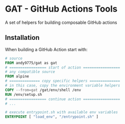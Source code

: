 # GAT - GitHub Actions Tools

A set of helpers for building composable GitHub actions

## Installation

When building a GitHub Action start with:

```Dockerfile
# source
FROM andy9775/gat as gat
# ================= start of action =================
# any compatible source
FROM alpine
# ============== copy specific helpers ==============
# in this case, copy the environment variable helpers
COPY --from=gat /gat/env/shell /env
RUN /env/setup.sh
# ================= continue action =================
# ...

# execute entrypoint.sh with available env variables
ENTRYPOINT [ "load_env", "/entrypoint.sh" ]
```
